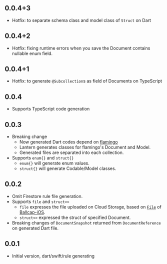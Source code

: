 ## 0.0.4+3

- Hotfix: to separate schema class and model class of `Struct` on Dart

## 0.0.4+2

- Hotfix: fixing runtime errors when you save the Document contains nullable enum field.

## 0.0.4+1

- Hotfix: to generate `@Subcollection`s as field of Documents on TypeScript

## 0.0.4

- Supports TypeScript code generation

## 0.0.3

- Breaking change
    - Now generated Dart codes depend on [flamingo](https://pub.dev/packages/flamingo)
    - Lantern generates classes for flamingo's Document and Model.
    - Generated files are separated into each collection.
- Supports `enum{}` and `struct{}`
    - `enum{}` will generate enum values.
    - `struct{}` will generate Codable/Model classes.

## 0.0.2

- Omit Firestore rule file generation.
- Supports `file` and `struct<>`
    - `file` expresses the file uploaded on Cloud Storage, based on [`File`](https://github.com/1amageek/Ballcap-iOS#file) of [Ballcap-iOS](https://github.com/1amageek/Ballcap-iOS).
    - `struct<>` expressed the struct of specified Document.
- Breaking changes of `DocumentSnapshot` returned from `DocumentReference` on generated Dart file.

## 0.0.1

- Initial version, dart/swift/rule generating
